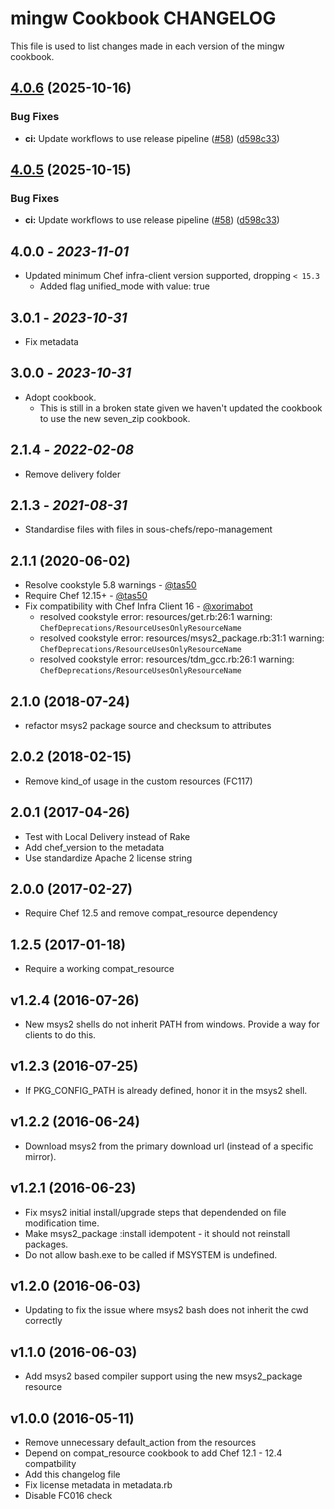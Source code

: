 # mingw Cookbook CHANGELOG

This file is used to list changes made in each version of the mingw cookbook.

## [4.0.6](https://github.com/sous-chefs/mingw/compare/v4.0.5...v4.0.6) (2025-10-16)


### Bug Fixes

* **ci:** Update workflows to use release pipeline ([#58](https://github.com/sous-chefs/mingw/issues/58)) ([d598c33](https://github.com/sous-chefs/mingw/commit/d598c330ba64caed430978373223fd8d9b9a4e27))

## [4.0.5](https://github.com/sous-chefs/mingw/compare/4.0.4...v4.0.5) (2025-10-15)


### Bug Fixes

* **ci:** Update workflows to use release pipeline ([#58](https://github.com/sous-chefs/mingw/issues/58)) ([d598c33](https://github.com/sous-chefs/mingw/commit/d598c330ba64caed430978373223fd8d9b9a4e27))

## 4.0.0 - *2023-11-01*

* Updated minimum Chef infra-client version supported, dropping `< 15.3`
  * Added flag unified_mode with value: true

## 3.0.1 - *2023-10-31*

* Fix metadata

## 3.0.0 - *2023-10-31*

* Adopt cookbook.
  * This is still in a broken state given we haven't updated the cookbook to use the new seven_zip cookbook.

## 2.1.4 - *2022-02-08*

* Remove delivery folder

## 2.1.3 - *2021-08-31*

* Standardise files with files in sous-chefs/repo-management

## 2.1.1 (2020-06-02)

* Resolve cookstyle 5.8 warnings - [@tas50](https://github.com/tas50)
* Require Chef 12.15+ - [@tas50](https://github.com/tas50)
* Fix compatibility with Chef Infra Client 16 - [@xorimabot](https://github.com/xorimabot)
  * resolved cookstyle error: resources/get.rb:26:1 warning: `ChefDeprecations/ResourceUsesOnlyResourceName`
  * resolved cookstyle error: resources/msys2_package.rb:31:1 warning: `ChefDeprecations/ResourceUsesOnlyResourceName`
  * resolved cookstyle error: resources/tdm_gcc.rb:26:1 warning: `ChefDeprecations/ResourceUsesOnlyResourceName`

## 2.1.0 (2018-07-24)

* refactor msys2 package source and checksum to attributes

## 2.0.2 (2018-02-15)

* Remove kind_of usage in the custom resources (FC117)

## 2.0.1 (2017-04-26)

* Test with Local Delivery instead of Rake
* Add chef_version to the metadata
* Use standardize Apache 2 license string

## 2.0.0 (2017-02-27)

* Require Chef 12.5 and remove compat_resource dependency

## 1.2.5 (2017-01-18)

* Require a working compat_resource

## v1.2.4 (2016-07-26)

* New msys2 shells do not inherit PATH from windows. Provide a way for
  clients to do this.

## v1.2.3 (2016-07-25)

* If PKG_CONFIG_PATH is already defined, honor it in the msys2 shell.

## v1.2.2 (2016-06-24)

* Download msys2 from the primary download url (instead of a specific mirror).

## v1.2.1 (2016-06-23)

* Fix msys2 initial install/upgrade steps that dependended on file modification time.
* Make msys2_package :install idempotent - it should not reinstall packages.
* Do not allow bash.exe to be called if MSYSTEM is undefined.

## v1.2.0 (2016-06-03)

* Updating to fix the issue where msys2 bash does not inherit the cwd correctly

## v1.1.0 (2016-06-03)

* Add msys2 based compiler support using the new msys2_package resource

## v1.0.0 (2016-05-11)

* Remove unnecessary default_action from the resources
* Depend on compat_resource cookbook to add Chef 12.1 - 12.4 compatbility
* Add this changelog file
* Fix license metadata in metadata.rb
* Disable FC016 check

